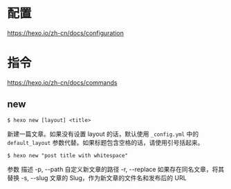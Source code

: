 # 配置

https://hexo.io/zh-cn/docs/configuration

# 指令

https://hexo.io/zh-cn/docs/commands

## new

```shell
$ hexo new [layout] <title> 
```

新建一篇文章。如果没有设置 layout 的话，默认使用 `_config.yml` 中的 `default_layout` 参数代替。如果标题包含空格的话，请使用引号括起来。

```shell
$ hexo new "post title with whitespace"
```

参数	描述
-p, --path	自定义新文章的路径
-r, --replace	如果存在同名文章，将其替换
-s, --slug	文章的 Slug，作为新文章的文件名和发布后的 URL
